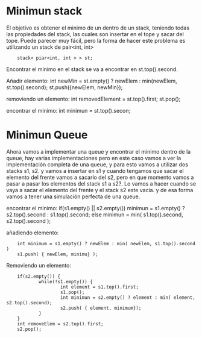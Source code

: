 # Minimun stack

El objetivo es obtener el minimo de un dentro de un stack, teniendo todas las propiedades del stack, las cuales son insertar en el tope y sacar del tope. Puede parecer muy fácil, pero la forma de hacer este problema es utilizando un stack de pair<int, int>

        stack< piar<int, int > > st;

Encontrar el minimo en el stack se va a encontrar en st.top().second.

Añadir elemento:
        int newMin = st.empty() ? newElem : min(newElem, st.top().second);
        st.push({newElem, newMin});

removiendo un elemento:
        int removedElement = st.top().first;
        st.pop();

encontrar el minimo:
        int minimun = st.top().secon;

# Minimun Queue

Ahora vamos a implementar una queue y encontrar el minimo dentro de la queue, hay varias implementaciones pero en este caso vamos a ver la implementación completa de una queue, y para esto vamos a utilizar dos stacks s1, s2.
y vamos a insertar en s1 y cuando tengamos que sacar el elemento del frente vamos a sacarlo del s2, pero en que momento vamos a pasar a pasar los elementos del stack s1 a s2?. Lo vamos a hacer cuando se vaya a sacar el elemento del frente y el stack s2 este vacia. y de esa forma vamos a tener una simulación perfecta de una queue.

encontrar el minimo:
        if(s1.empty() || s2.empty())
                minimun = s1.empty() ?  s2.top().second : s1.top().second;
        else 
                minimun = min( s1.top().second, s2.top().second );

añadiendo elemento:

        int minimum = s1.empty() ? newElem : min( newElem, s1.top().second )
        s1.push( { newElem, minimu} );

Removiendo un elemento:

        if(s2.empty()) {
                while(!s1.empty()) {
                        int element = s1.top().first;
                        s1.pop();
                        int minimun = s2.empty() ? element : min( element, s2.top().second);
                        s2.push( { element, minimum});
                }
        }
        int removeElem = s2.top().first;
        s2.pop();